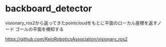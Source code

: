 # backboard_detector
visionary_ros2から返ってきたpointcloudをもとに平面のローカル座標を返すノード
ゴールの平面を検知する

https://github.com/KeioRoboticsAssociation/visionary_ros2

